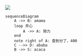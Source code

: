 ![](https://github.com/Tim-Wang/Tim-Wang/blob/main/cbf.jpeg)

```mermaid
sequenceDiagram
	A ->> B: amama
	loop 开心
		A ->> A: 努力
	end
	note right of A: 查到分了，400
	C -->> D: ababa
	B ->> S: acaca
```

